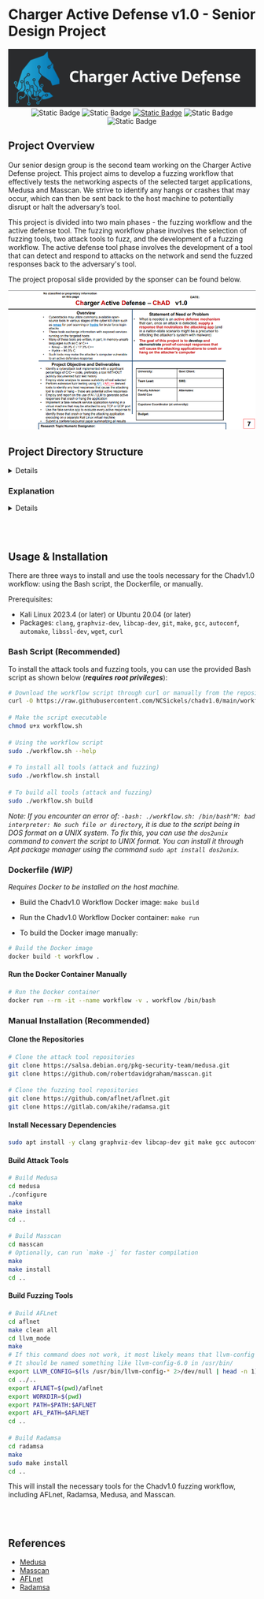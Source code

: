 
# Charger Active Defense v1.0 - Senior Design Project

<div style="text-align:center">

 <!-- *Noah Sickels, Adam Brannon, and William Lochte* -->
<!-- ![Project Banner](Charger-Active-Defense-Banner.png) -->
![Project Banner](Charger-Active-Defense-Banner.png)
![Static Badge](https://img.shields.io/badge/Platform-Kali-blue?style=plastic&logo=kalilinux&logoSize=auto)
![Static Badge](https://img.shields.io/badge/Platform-Ubuntu-blue?style=plastic&logo=ubuntu&logoSize=auto)
[![Static Badge](https://img.shields.io/badge/Python%203.12+-FFDE57?style=flat&label=Requirement&link=https%3A%2F%2Fwww.python.org%2Fdownloads)](https://www.python.org/downloads)
![Static Badge](https://img.shields.io/badge/Bash-white?style=plastic&logo=gnubash&logoColor=grey)
![Static Badge](https://img.shields.io/badge/Docker-blue?style=plastic&logo=docker&logoColor=white)

</div>

## Project Overview

Our senior design group is the second team working on the Charger Active Defense project. This project aims to develop a fuzzing workflow that effectively tests the networking aspects of the selected target applications, Medusa and Masscan. We strive to identify any hangs or crashes that may occur, which can then be sent back to the host machine to potentially disrupt or halt the adversary’s tool.

This project is divided into two main phases - the fuzzing workflow and the active defense tool. The fuzzing workflow phase involves the selection of fuzzing tools, two attack tools to fuzz, and the development of a fuzzing workflow. The active defense tool phase involves the development of a tool that can detect and respond to attacks on the network and send the fuzzed responses back to the adversary's tool.

The project proposal slide provided by the sponser can be found below.

<div style="text-align:center">

![Project Overview](project_overview.png)

</div>

## Project Directory Structure

<details>

```plaintext
Charger Active Defense v1.0 - Senior Design Project
.
├── README.md
├── config
│   ├── Metasploitable2_Running_Services.txt
│   └── Testbed_Config.md
├── deliverables
│   ├── Conference-template-A4.doc
│   ├── G12_attack_tool_selection_report.docx
│   ├── G12_fuzz_tool_selection_report.docx
│   ├── G12_fuzzing_results_analysis.docx
│   ├── G12_updated_milestones.docx
│   ├── G12_updated_timeline.png
│   ├── Project_Timeline_v2.gan
│   ├── briefings
│   │   ├── brief_1
│   │   │   ├── G12_briefing_1_progress_report.docx
│   │   ├── brief_2
│   │   │   ├── G12_briefing_2_progress_report.docx
│   │   │   └── fuzzowski_medusa_telnet.pcap
│   │   └── brief_3
│   │       └── G12_briefing_3_progress_report.docx
│   ├── design_review
│   │   ├── 495_488_design_review_template.pptx
│   │   ├── Behavioral_Decomposition.vsdx
│   │   ├── Functional_Decomposition.vsdx
│   │   ├── G12_design_review_presentation.pptx
│   │   ├── G12_level_of_effort.docx
│   │   ├── G12_marketing_requirements.docx
│   │   ├── Updated_Behavioral_Decomposition.png
│   │   ├── Updated_Functional_Decomposition.png
│   │   └── individual_level_of_effort.md
│   ├── final_report
│   ├── proposal
│   │   └── Project-Proposal-Submission.pdf
│   └── timeline_and_milestones
│       └── initial
│           ├── Project_Timeline_Proposal.gan
│           └── milestone_analysis.md
├── fuzzing
│   ├── afl-qemu-trace
│   ├── fuzzowski.medusa.ftp
│   │   └── ftp.py
│   ├── fuzzshark
│   │   └── ~src
|   ├── icmp.masscan
│   │   ├── fuzz_ping.sh
│   │   ├── grammer.bnf
│   │   ├── internet_checksum.py
│   │   ├── requirements.txt
│   │   └── send_icmp.py 
│   ├── medusa.postgresql.afl_1
│   │   ├── cmdline
│   │   ├── fuzz_bitmap
│   │   ├── fuzzer_setup
│   │   ├── fuzzer_stats
│   │   ├── ~hangs
│   │   ├── init_attempt
│   │   │   ├── medusa_config.txt
│   │   │   ├── wrapper.c
│   │   │   └── wrapper.sh
│   │   ├── ~plot_data
│   │   └── ~queue
│   ├── peach_fuzz
│   │   ├── network_fuzzing.xml
│   │   └── peachfuzzer.dockerfile
│   ├── radamsa
│   │   ├── Radamsa_Instructions.md
│   │   └── ~img
│   ├── randbytes
│   │   ├── ftp_server.py
│   │   └── pcap_parsing.py
│   ├── randpkt
│   │   └── ~src
│   └── scapy.radamsa
│       └── radamsa_scapy_pcap_fuzzing.py
├── misc
│   ├── Attack_Tool_Commands.md
│   ├── Attack_Tool_Info.md
│   ├── password_list.txt
│   └── repeat_medusa.sh
├── pcaps
│   ├── baseline
│   │   ├── masscan.pcap
│   │   ├── medusa_ftp.pcap
│   │   ├── medusa_postgresql.pcap
│   │   └── medusa_ssh.pcap
│   └── scapy
│       ├── ftp_login_packets.pcap
│       ├── fuzz_test_1.pcap
│       ├── medusa_ftp_brute_force.pcap
│       ├── medusa_ftp_fail.pcap
│       └── nmap_ftp_scan.pcap
├── project_overview.png
├── research
│   ├── CVEs.md
│   ├── Fuzzing_Tools.md
│   └── cmiller-csw-2010.pdf
└── tests
    ├── ldra
    │   ├── aircrack-ng
    │   │   └── aircrack-ng.mts.htm
    │   ├── masscan
    │   │   └── masscan.mts.htm
    │   ├── medusa
    │   │   └── medusa.mts.htm
    │   ├── netdiscover
    │   │   └── netdiscover.mts.htm
    │   ├── reaver
    │   │   └── reaver.mts.htm
    │   └── yersinia
    │       └── yersinia.mts.htm
    └── valgrind
        ├── commands.txt
        ├── masscan.txt
        ├── medusa_ftp.txt
        ├── medusa_postgres.txt
        ├── medusa_ssh.txt
        └── netdiscover.txt
```

</details>

### Explanation

<details>

- **README.md:** This file.
- **project_overview.png:** Image of the project overview.
- **config:** Contains configuration files.
  - **Testbed_Config.md:** Configuration details for the testbed.
- **deliverables**: Contains project deliverables, including the tool reports, proposal presentation slides, briefings, design review, and final report.
  - **G12_attack_tool_selection_report.docx:** Attack tool selection report.
  - **G12_fuzz_tool_selection_report.docx:** Fuzz tool selection report.
  - **G12_fuzzing_results_analysis.docx:** Fuzzing results analysis.
  - **G12_updated_milestones.docx:** Updated milestones.
  - **G12_updated_timeline.png:** Updated timeline.
  - **Project_Timeline_v2.gan:** Gantt chart file for the project timeline.
  - **briefings:** Contains briefing files.
    - **brief_1:** Briefing 1 files.
      - **G12_briefing_1_progress_report.docx:** Briefing 1 progress report.
    - **brief_2:** Briefing 2 files.
      - **G12_briefing_2_progress_report.docx:** Briefing 2 progress report.
      - **fuzzowski_medusa_telnet.pcap:** Fuzzowski Medusa Telnet PCAP file.
    - **brief_3:** Briefing 3 files.
      - **G12_briefing_3_progress_report.docx:** Briefing 3 progress report.
  - **design_review:** Contains design review files.
    - **495_488_design_review_template.pptx:** Design review template.
    - **Behavioral_Decomposition.vsdx:** Behavioral decomposition Visio diagram.
    - **Functional_Decomposition.vsdx:** Functional decomposition Visio diagram.
    - **G12_design_review_presentation.pptx:** Design review presentation.
    - **G12_level_of_effort.docx:** Level of effort document.
    - **G12_marketing_requirements.docx:** Marketing requirements document.
    - **Updated_Behavioral_Decomposition.png:** Updated behavioral decomposition diagram image.
    - **Updated_Functional_Decomposition.png:** Updated functional decomposition diagram image.
    - **individual_level_of_effort.md:** Individual level of effort document.
  - **final_report:** Final report files.
  - **proposal:** Proposal files.
    - **Project-Proposal-Submission.pdf:** Project proposal presentation slides.
  - **timeline_and_milestones:** Contains timeline and milestones files.
    - **initial:** Initial timeline and milestones.
      - **Project_Timeline_Proposal.gan:** Initial project timeline proposal.
      - **milestone_analysis.md:** Milestone analysis.  
- **fuzzing:** Contains fuzzing-related files.
  - **afl-qemu-trace:** AFL QEMU trace binary.
  - **fuzzowski.medusa.ftp:** Fuzzowski Medusa FTP files.
    - **ftp.py:** FTP file for Fuzzowski Medusa.
  - **fuzzshark:** Fuzzshark files.
  - **medusa.postgresql.afl_1:** Medusa PostgreSQL AFL files.
    - **init_attempt:** Initial attempts with AFLnet.
      - **medusa_config.txt:** Medusa configuration file for wrapper.
      - **wrapper.c:** Custom wrapper source file.
      - **wrapper.sh:** Custom wrapper script.
  - **peach_fuzz:** Peach Fuzz files.
    - **network_fuzzing.xml:** Network fuzzing XML model file.
    - **peachfuzzer.dockerfile:** Peach Fuzzer Dockerfile.
  - **radamsa:** Radamsa files.
    - **Radamsa_Instructions.md:** Radamsa testing instructions.
  - **randbytes:** Randbytes files.
    - **ftp_server.py:** FTP server file.
    - **pcap_parsing.py:** PCAP parsing file with Scapy.
  - **randpkt:** Randpkt files.
  - **scapy.radamsa:** Scapy Radamsa files.
    - **radamsa_scapy_pcap_fuzzing.py:** Radamsa & Scapy PCAP fuzzing Python script.
- **misc:** Miscellaneous files.
  - **Attack_Tool_Commands.md:** Commands for attack tools used during compatibility testing.
  - **Attack_Tool_Info.md:** Information about attack tools.
  - **password_list.txt:** Password list used for testing.
  - **repeat_medusa.sh:** Script to repeatedly run Medusa.
- **pcaps:** Contains PCAP files.
  - **baseline:** Baseline PCAP files.
  - **scapy:** Scapy PCAP files.
- **tests:** Contains test-related files.
  - **ldra:** LDRA test files.
    - **aircrack-ng/aircrack-ng.mts.htm:** Aircrack-ng LDRA test files.
    - **masscan/masscan.mts.htm:** Masscan LDRA test files.
    - **medusa/medusa.mts.htm** Medusa LDRA test files.
    - **netdiscover/netdiscover.mts.htm:** Netdiscover LDRA test report.
      - **netdiscover.mts.htm:** HTML report for Netdiscover.
    - **reaver/reaver.mts.htm:** Reaver LDRA test report.
    - **yersinia/yersinia.mts.htm:** Yersinia LDRA test report.
  - **valgrind:** Valgrind test results for each attack tool candidate.
    - **commands.txt:** Commands used for running the Valgrind tests.
    - **masscan.txt:** Masscan Valgrind test results file.
    - **medusa_ftp.txt:** Medusa FTP Valgrind test results file.
    - **medusa_postgres.txt:** Medusa PostgreSQL Valgrind test results file.
    - **medusa_ssh.txt:** Medusa SSH Valgrind test results file.
    - **netdiscover.txt:** Netdiscover Valgrind test results file.
- **research:** Contains research-related files.
  - **CVEs.md:** List of CVEs from all attack tool candidates.
  - **Fuzzing_Tools.md:** Background research on possible fuzzing tools.
  - **cmiller-csw-2010.pdf:** Research paper on general fuzzing and fuzzing tools.

</details>

<br></br>

## Usage & Installation

There are three ways to install and use the tools necessary for the Chadv1.0 workflow: using the Bash script, the Dockerfile, or manually.

Prerequisites:

- Kali Linux 2023.4 (or later) or Ubuntu 20.04 (or later)
- Packages: `clang`, `graphviz-dev`, `libcap-dev`, `git`, `make`, `gcc`, `autoconf`, `automake`, `libssl-dev`, `wget`, `curl`
<!-- - Python 3.8+
- Kali Linux 2023.4 (or later) or Ubuntu 20.04 (or later) -->

### Bash Script (Recommended)

To install the attack tools and fuzzing tools, you can use the provided Bash script as shown below (***requires root privileges***):

```bash
# Download the workflow script through curl or manually from the repository
curl -O https://raw.githubusercontent.com/NCSickels/chadv1.0/main/workflow.sh

# Make the script executable
chmod u+x workflow.sh

# Using the workflow script
sudo ./workflow.sh --help

# To install all tools (attack and fuzzing)
sudo ./workflow.sh install

# To build all tools (attack and fuzzing)
sudo ./workflow.sh build
```

*Note: If you encounter an error of: `-bash: ./workflow.sh: /bin/bash^M: bad interpreter: No such file or directory`, it is due to the script being in DOS format on a UNIX system. To fix this, you can use the `dos2unix` command to convert the script to UNIX format. You can install it through Apt package manager using the command `sudo apt install dos2unix`.*

### Dockerfile *(WIP)*

*Requires Docker to be installed on the host machine.*

- Build the Chadv1.0 Workflow Docker image: `make build`
- Run the Chadv1.0 Workflow Docker container: `make run`

- To build the Docker image manually:

```bash
# Build the Docker image
docker build -t workflow .
```

#### Run the Docker Container Manually

```bash
# Run the Docker container
docker run --rm -it --name workflow -v . workflow /bin/bash
```

### Manual Installation (Recommended)

#### Clone the Repositories

```bash
# Clone the attack tool repositories
git clone https://salsa.debian.org/pkg-security-team/medusa.git 
git clone https://github.com/robertdavidgraham/masscan.git

# Clone the fuzzing tool repositories
git clone https://github.com/aflnet/aflnet.git
git clone https://gitlab.com/akihe/radamsa.git
```

#### Install Necessary Dependencies

```bash
sudo apt install -y clang graphviz-dev libcap-dev git make gcc autoconf automake libssl-dev wget curl
```

#### Build Attack Tools

```bash
# Build Medusa
cd medusa
./configure
make
make install
cd ..

# Build Masscan
cd masscan
# Optionally, can run `make -j` for faster compilation
make 
make install
cd ..
```

#### Build Fuzzing Tools

```bash
# Build AFLnet
cd aflnet
make clean all
cd llvm_mode
make
# If this command does not work, it most likely means that llvm-config is not in your PATH. If so, you can add it manually as shown below.
# It should be named something like llvm-config-6.0 in /usr/bin/
export LLVM_CONFIG=$(ls /usr/bin/llvm-config-* 2>/dev/null | head -n 1)
cd ../..
export AFLNET=$(pwd)/aflnet
export WORKDIR=$(pwd)
export PATH=$PATH:$AFLNET
export AFL_PATH=$AFLNET
cd ..

# Build Radamsa
cd radamsa
make
sudo make install
cd ..
```

This will install the necessary tools for the Chadv1.0 fuzzing workflow, including AFLnet, Radamsa, Medusa, and Masscan.

<br></br>

## References

- [Medusa](https://salsa.debian.org/pkg-security-team/medusa)
- [Masscan](https://github.com/robertdavidgraham/masscan.git)
- [AFLnet](https://github.com/aflnet/aflnet)
- [Radamsa](https://gitlab.com/akihe/radamsa.git)
